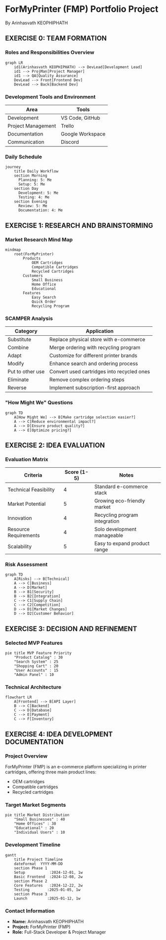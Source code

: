 # ForMyPrinter (FMP) Portfolio Project
By Arinhasvath KEOPHIPHATH

## EXERCISE 0: TEAM FORMATION

### Roles and Responsibilities Overview

```mermaid
graph LR
    id1(Arinhasvath KEOPHIPHATH) --> DevLead[Development Lead]
    id1 --> ProjMan[Project Manager]
    id1 --> QA[Quality Assurance]
    DevLead --> Front[Frontend Dev]
    DevLead --> Back[Backend Dev]
```

### Development Tools and Environment

| Area | Tools |
|------|-------|
| Development | VS Code, GitHub |
| Project Management | Trello |
| Documentation | Google Workspace |
| Communication | Discord |

### Daily Schedule

```mermaid
journey
    title Daily Workflow
    section Morning
      Planning: 5: Me
      Setup: 5: Me
    section Day
      Development: 5: Me
      Testing: 4: Me
    section Evening
      Review: 5: Me
      Documentation: 4: Me
```

## EXERCISE 1: RESEARCH AND BRAINSTORMING

### Market Research Mind Map

```mermaid
mindmap
    root(ForMyPrinter)
        Products
            OEM Cartridges
            Compatible Cartridges
            Recycled Cartridges
        Customers
            Small Business
            Home Office
            Educational
        Features
            Easy Search
            Quick Order
            Recycling Program
```

### SCAMPER Analysis

| Category | Application |
|----------|-------------|
| Substitute | Replace physical store with e-commerce |
| Combine | Merge ordering with recycling program |
| Adapt | Customize for different printer brands |
| Modify | Enhance search and ordering process |
| Put to other use | Convert used cartridges into recycled ones |
| Eliminate | Remove complex ordering steps |
| Reverse | Implement subscription-first approach |

### "How Might We" Questions

```mermaid
graph TD
    A[How Might We] --> B[Make cartridge selection easier?]
    A --> C[Reduce environmental impact?]
    A --> D[Ensure product quality?]
    A --> E[Optimize pricing?]
```

## EXERCISE 2: IDEA EVALUATION

### Evaluation Matrix

| Criteria | Score (1-5) | Notes |
|----------|-------------|-------|
| Technical Feasibility | 4 | Standard e-commerce stack |
| Market Potential | 5 | Growing eco-friendly market |
| Innovation | 4 | Recycling program integration |
| Resource Requirements | 4 | Solo development manageable |
| Scalability | 5 | Easy to expand product range |

### Risk Assessment

```mermaid
graph TD
    A[Risks] --> B[Technical]
    A --> C[Business]
    A --> D[Market]
    B --> B1[Security]
    B --> B2[Integration]
    C --> C1[Supply Chain]
    C --> C2[Competition]
    D --> D1[Market Changes]
    D --> D2[Customer Behavior]
```

## EXERCISE 3: DECISION AND REFINEMENT

### Selected MVP Features

```mermaid
pie title MVP Feature Priority
    "Product Catalog" : 30
    "Search System" : 25
    "Shopping Cart" : 20
    "User Accounts" : 15
    "Admin Panel" : 10
```

### Technical Architecture

```mermaid
flowchart LR
    A[Frontend] --> B[API Layer]
    B --> C[Backend]
    C --> D[Database]
    C --> E[Payment]
    C --> F[Inventory]
```

## EXERCISE 4: IDEA DEVELOPMENT DOCUMENTATION

### Project Overview

ForMyPrinter (FMP) is an e-commerce platform specializing in printer cartridges, offering three main product lines:
- OEM cartridges
- Compatible cartridges
- Recycled cartridges

### Target Market Segments

```mermaid
pie title Market Distribution
    "Small Businesses" : 40
    "Home Offices" : 30
    "Educational" : 20
    "Individual Users" : 10
```

### Development Timeline

```mermaid
gantt
    title Project Timeline
    dateFormat  YYYY-MM-DD
    section Phase 1
    Setup           :2024-12-01, 1w
    Basic Frontend  :2024-12-08, 2w
    section Phase 2
    Core Features   :2024-12-22, 2w
    Testing        :2025-01-05, 1w
    section Phase 3
    Launch         :2025-01-12, 1w
```

### Contact Information
- **Name:** Arinhasvath KEOPHIPHATH
- **Project:** ForMyPrinter (FMP)
- **Role:** Full-Stack Developer & Project Manager
